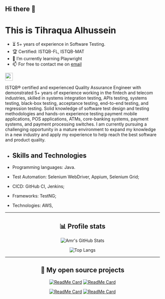 ## Hi there 👋
# This is Tihraqua Alhussein
- ⏳ 5+ years of experience in Software Testing.
- 🏆 Certified: ISTQB-FL, ISTQB-MAT
- 🌱 I’m currently learning Playwright
- 📫 For free to contact me on [email](mailto:tihraquamahdi@gmail.com)

<p>
<a href="https://www.linkedin.com/in/tihraqua/"><img src="https://img.shields.io/badge/linkedin-%230077B5.svg?&style=for-the-badge&logo=linkedin&logoColor=white" height=25></a>
</p>
ISTQB® certified and experienced Quality Assurance Engineer with demonstrated 5+ years of experience working in the fintech and telecom industries, skilled in systems integration testing, APIs testing, systems testing, black-box testing, acceptance testing, end-to-end testing, and regression testing. Solid knowledge of software test design and testing methodologies and hands-on experience testing payment mobile applications, POS applications, ATMs, core-banking systems, payment systems, and payment processing switches. I am currently pursuing a challenging opportunity in a mature environment to expand my knowledge in a new industry and apply my experience to help reach the best software and product quality.


- ## Skills and Technologies

- Programming languages: Java.
- Test Automation: Selenium WebDriver, Appium, Selenium Grid;
- CICD: GitHub CI, Jenkins;
- Frameworks: TestNG;
 - Technologies: AWS,

  ---------------------------------------------------------------------------------------------------------------------------


<div align="center">

<h2>📊 Profile stats</h2>

![Amr's GitHub Stats](https://github-readme-stats.vercel.app/api?username=tihraqua&show_icons=true&theme=radical)
  
![Top Langs](https://github-readme-stats.vercel.app/api/top-langs/?username=tihraqua&hide=scss,css,html&theme=dark&layout=compact)

</div>

------------------------------------------------------------------------------------------------------------------------------------------------------------------------------------------------  
<div align="center">
  <h2>🎉 My open source projects</h2>

[![ReadMe Card](https://github-readme-stats.vercel.app/api/pin/?username=tihraqua&repo=Android-Emulator&theme=dark)](https://github.com/tihraqua/AutomationSauceLab)
[![ReadMe Card](https://github-readme-stats.vercel.app/api/pin/?username=tihraqua&repo=playwright-android&theme=dark)](https://github.com/tihraqua/hello_world) 

[![ReadMe Card](https://github-readme-stats.vercel.app/api/pin/?username=tihraqua&repo=android-emulator-workflow&theme=dark)](https://github.com/tihraqua/shaft-demo)
[![ReadMe Card](https://github-readme-stats.vercel.app/api/pin/?username=tihraqua&repo=GPT-unitTest&theme=dark)](https://github.com/tihraqua/225-github-actions-demo)
  
  
</div>
